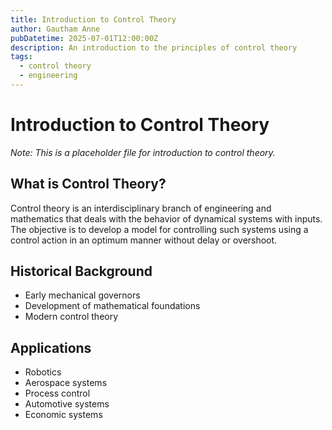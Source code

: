 ```yaml
---
title: Introduction to Control Theory
author: Gautham Anne
pubDatetime: 2025-07-01T12:00:00Z
description: An introduction to the principles of control theory
tags:
  - control theory
  - engineering
---
```


# Introduction to Control Theory

_Note: This is a placeholder file for introduction to control theory._

## What is Control Theory?

Control theory is an interdisciplinary branch of engineering and mathematics that deals with the behavior of dynamical systems with inputs. The objective is to develop a model for controlling such systems using a control action in an optimum manner without delay or overshoot.

## Historical Background

- Early mechanical governors
- Development of mathematical foundations
- Modern control theory

## Applications

- Robotics
- Aerospace systems
- Process control
- Automotive systems
- Economic systems
